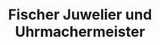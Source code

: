 ---
title: "Fischer Juwelier und Uhrmachermeister"
url: /bruchkoebel/fischer-juwelier-und-uhrmachermeister/
shop: Schmuck
---